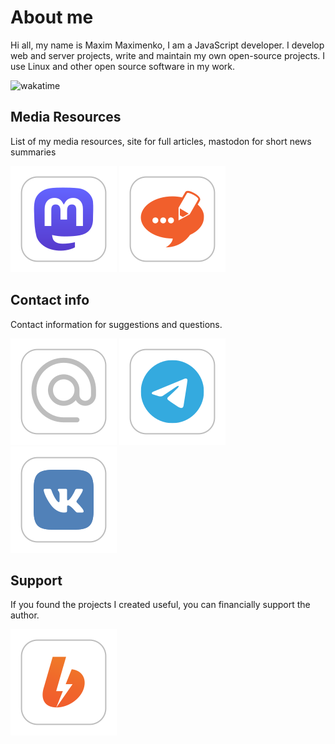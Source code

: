 # About me

Hi all, my name is Maxim Maximenko, I am a JavaScript developer. 
I develop web and server projects, write and maintain my own open-source projects.
I use Linux and other open source software in my work.

![wakatime](https://wakatime.com/badge/user/90d372c2-7281-4016-a6be-0412c6a69074.svg)

## Media Resources

List of my media resources, site for full articles, mastodon for short news summaries

[![Mastodon microblog](https://github.com/maxqwars/maxqwars/blob/main/icons/svg/mastodon-icon.svg?raw=true)]()
[![Jekyll powered blog](https://github.com/maxqwars/maxqwars/blob/main/icons/svg/blog-icon.svg?raw=true)](https://maxqwars.github.io/)

## Contact info

Contact information for suggestions and questions.

[![Email](https://github.com/maxqwars/maxqwars/blob/main/icons/svg/email-icon.svg?raw=true)](mailto:maxqwars@gmail.com)
[![Telegram](https://github.com/maxqwars/maxqwars/blob/main/icons/svg/telegram-icon.svg?raw=true)](https://t.me/maxqwars)
[![VK](https://github.com/maxqwars/maxqwars/blob/main/icons/svg/vk-icon.svg?raw=true)](https://vk.com/maxqwars)

## Support

If you found the projects I created useful, you can financially support the author.

[![Boosty.io](https://github.com/maxqwars/maxqwars/blob/main/icons/svg/boosty-icon.svg?raw=true)]()
